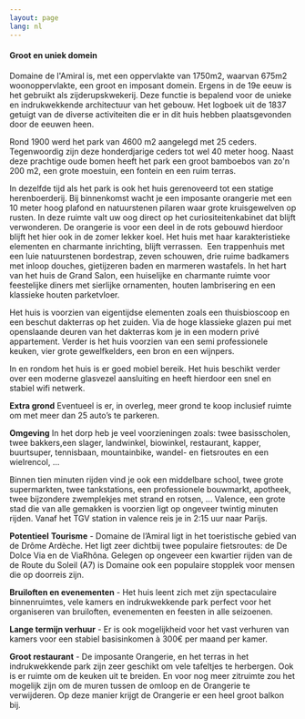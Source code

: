 ```yaml
---
layout: page
lang: nl
---
```


#### Groot en uniek domein

Domaine de l'Amiral is, met een oppervlakte van 1750m2, waarvan 675m2 woonoppervlakte, een groot en imposant domein. Ergens in de 19e eeuw is het gebruikt als zijderupskwekerij. Deze functie is bepalend voor de unieke en indrukwekkende architectuur van het gebouw. Het logboek uit de 1837 getuigt van de diverse activiteiten die er in dit huis hebben plaatsgevonden door de eeuwen heen.

Rond 1900 werd het park van 4600 m2 aangelegd met 25 ceders. Tegenwoordig zijn deze honderdjarige ceders tot wel 40 meter hoog. Naast deze prachtige oude bomen heeft het park een groot bamboebos van zo'n 200 m2, een grote moestuin, een fontein en een ruim terras.

In dezelfde tijd als het park is ook het huis gerenoveerd tot een statige herenboerderij. Bij binnenkomst wacht je een imposante orangerie met een 10 meter hoog plafond en natuurstenen pilaren waar grote kruisgewelven op rusten. In deze ruimte valt uw oog direct op het curiositeitenkabinet dat blijft verwonderen. De orangerie is voor een deel in de rots gebouwd hierdoor blijft het hier ook in de zomer lekker koel. Het huis met haar karakteristieke elementen en charmante inrichting, blijft verrassen. 
Een trappenhuis met een luie natuurstenen bordestrap, zeven schouwen, drie ruime badkamers met inloop douches, gietijzeren baden en marmeren wastafels. In het hart van het huis de Grand Salon, een huiselijke en charmante ruimte voor feestelijke diners met sierlijke ornamenten, houten lambrisering en een klassieke houten parketvloer.

Het huis is voorzien van eigentijdse elementen zoals een thuisbioscoop en een beschut dakterras op het zuiden. Via de hoge klassieke glazen pui met openslaande deuren van het dakterras kom je in een modern privé appartement. Verder is het huis voorzien van een semi professionele keuken, vier grote gewelfkelders, een bron en een wijnpers. 

In en rondom het huis is er goed mobiel bereik. Het huis beschikt verder over een moderne glasvezel aansluiting en heeft hierdoor een snel en stabiel wifi netwerk. 

**Extra grond**
Eventueel is er, in overleg, meer grond te koop inclusief ruimte om met meer dan 25 auto’s te parkeren.

**Omgeving**
In het dorp heb je veel voorzieningen zoals: twee basisscholen, twee bakkers,een slager, landwinkel, biowinkel, restaurant, kapper, buurtsuper, tennisbaan, mountainbike, wandel- en fietsroutes en een wielrencol, ...

Binnen tien minuten rijden vind je ook een middelbare school, twee grote supermarkten, twee tankstations, een professionele bouwmarkt, apotheek, twee bijzondere zwemplekjes met strand en rotsen, ...
Valence, een grote stad die van alle gemakken is voorzien ligt op ongeveer twintig minuten rijden. Vanaf het TGV station in valence reis je in 2:15 uur naar Parijs. 

**Potentieel**
**Tourisme** - Domaine de l’Amiral ligt in het toeristische gebied van de Drôme Ardèche. Het ligt zeer dichtbij twee populaire fietsroutes: de De Dolce Via en de ViaRhôna. Gelegen op ongeveer een kwartier rijden van de de Route du Soleil (A7) is Domaine ook een populaire stopplek voor mensen die op doorreis zijn. 

**Bruiloften en evenementen** - Het huis leent zich met zijn spectaculaire binnenruimtes, vele kamers en indrukwekkende park perfect voor het organiseren van bruiloften, evenementen en feesten in alle seizoenen.

**Lange termijn verhuur** - Er is ook mogelijkheid voor het vast verhuren van kamers voor een stabiel basisinkomen à 300€ per maand per kamer.

**Groot restaurant** - De imposante Orangerie, en het terras in het indrukwekkende park zijn zeer geschikt om vele tafeltjes te herbergen. Ook is er ruimte om de keuken uit te breiden. En voor nog meer zitruimte zou het mogelijk zijn om de muren tussen de omloop en de Orangerie te verwijderen. Op deze manier krijgt de Orangerie er een heel groot balkon bij.
